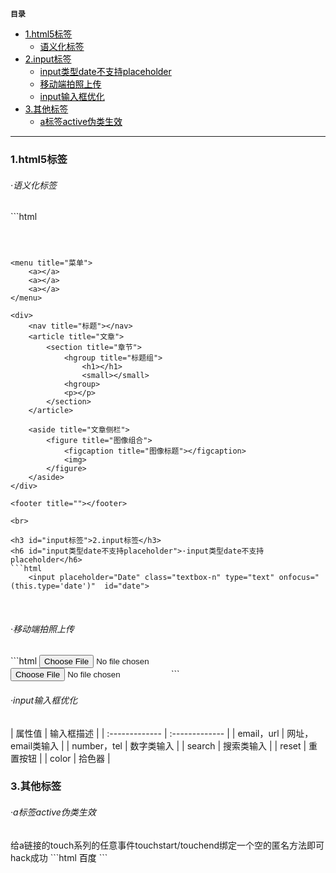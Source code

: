**`目录`**

- [1.html5标签](#html5标签)
	+ [语义化标签](#语义化标签)
- [2.input标签](#input标签)
	+ [input类型date不支持placeholder](#input类型date不支持placeholder)
	+ [移动端拍照上传](#移动端拍照上传)
	+ [input输入框优化](#input输入框优化)
- [3.其他标签](#其他标签)
	+ [a标签active伪类生效](#a标签active伪类生效)

---

<h3 id="html5标签">1.html5标签</h3>
<h6 id="语义化标签">·语义化标签</h6>
```html
	<header title="头部"></header>

	<menu title="菜单">
		<a></a>
		<a></a>
		<a></a>
	</menu>

	<div>
		<nav title="标题"></nav>
		<article title="文章">
			<section title="章节">
				<hgroup title="标题组">
					<h1></h1>
					<small></small>
				<hgroup>
				<p></p>
			</section>
		</article>

		<aside title="文章侧栏">
			<figure title="图像组合">
				<figcaption title="图像标题"></figcaption>
				<img>
			</figure>
		</aside>
	</div>

	<footer title=""></footer>
```
<br>

<h3 id="input标签">2.input标签</h3>
<h6 id="input类型date不支持placeholder">·input类型date不支持placeholder</h6>
```html
	<input placeholder="Date" class="textbox-n" type="text" onfocus="(this.type='date')"  id="date">
```
<br>

<h6 id="移动端拍照上传">·移动端拍照上传</h6>
```html
	<input type=file accept="video/*">
	<input type=file accept="image/*">
```
<br>

<h6 id="input输入框优化">·input输入框优化</h6>
| 属性值    | 输入框描述     |
| :------------- | :------------- |
| email，url       | 网址，email类输入       |
| number，tel      | 数字类输入       |
| search       | 搜索类输入       |
| reset       | 重置按钮       |
| color       | 拾色器       |
<br>

<h3 id="其他标签">3.其他标签</h3>

<h6 id="a标签active伪类生效">·a标签active伪类生效</h6>
给a链接的touch系列的任意事件touchstart/touchend绑定一个空的匿名方法即可hack成功
```html
	<style>
		a { color: #000; }
		a:active { color: #fff; }
	</style>
	<a herf="www.baidu.com">百度</a>
	<script>
		var a = document.getElementsByTagName('a');
		for(var i=0;i<a.length;i++){
			a[i].addEventListener('touchstart',function(){},false);
		}
	</script>
```
